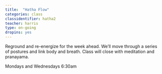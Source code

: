 ```yaml
---
title:  "Hatha Flow"
categories: class
classidentifier: hatha2
teacher: harris
type: on-going
dropins: yes
---
```

Reground and re-energize for the week ahead. We’ll move through a series of postures and link body and breath. Class will close with meditation and pranayama.

Mondays and Wednesdays 6:30am
